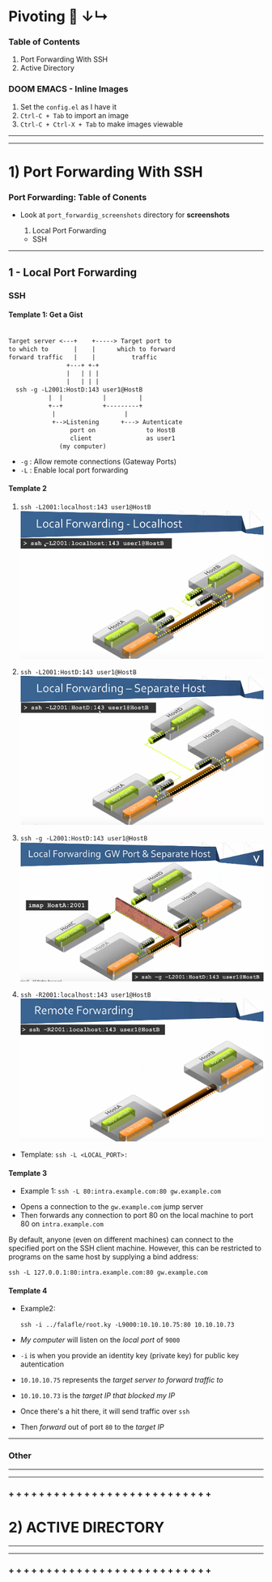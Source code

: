# Pivoting 🔄 ↓↳

### Table of Contents
1. Port Forwarding With SSH
2. Active Directory

### DOOM EMACS - Inline Images
   1. Set the `config.el` as I have it
   2. `Ctrl-C + Tab` to import an image
   3. `Ctrl-C + Ctrl-X + Tab` to make images viewable

---------------------------------------------------------
---------------------------------------------------------

# 1) Port Forwarding With SSH

### Port Forwarding: Table of Conents
* Look at `port_forwardig_screenshots` directory for **screenshots**

   1. Local Port Forwarding 
     + SSH

- - - - - - - - - - - - - - - - - - - - - - - - - -

## 1 - Local Port Forwarding

### SSH 

#### Template 1: Get a Gist

```Get_A_Gist 

Target server <---+    +-----> Target port to 
to which to       |    |      which to forward 
forward traffic   |    |          traffic
                +---+ +-+
                |   | | |
                |   | | |
  ssh -g -L2001:HostD:143 user1@HostB
           |  |           |         |
           +--+           +---------+
            |                   |
            +-->Listening      +---> Autenticate
                 port on              to HostB
                 client               as user1
              (my computer)
```
+ `-g` : Allow remote connections (Gateway Ports)
+ `-L` : Enable local port forwarding


#### Template 2

[Screenshots from this video]: https://www.youtube.com/watch?v=JKrO5WABdoY

1. `ssh -L2001:localhost:143 user1@HostB`  
![Local Forwarding Localhost](port_forwarding_screenshots/1_Local-Forward_localhost.png)

2. `ssh -L2001:HostD:143 user1@HostB`  
![Local Forwarding Separate Host ](port_forwarding_screenshots/2_Local-Forwarding_Separate-Host.png)


3. `ssh -g -L2001:HostD:143 user1@HostB`  
![Local Forwarding GW Port & Separate Host ](port_forwarding_screenshots/3_Local-Forwarding_GW-Port_And_Separate-Host.png)

4. `ssh -R2001:localhost:143 user1@HostB`  
![Remote Forwarding ](port_forwarding_screenshots/4_Remote-Forwarding.png)


+ Template: `ssh -L <LOCAL_PORT>:`

#### Template 3

+ Example 1: `ssh -L 80:intra.example.com:80 gw.example.com`
 - Opens a connection to the `gw.example.com` jump server
 - Then forwards any connection to port 80 on the local machine to port 80 on 
   `intra.example.com`

By default, anyone (even on different machines) can connect to the specified port on the SSH client machine. However, this can be restricted to programs on the same host by supplying a bind address:

    ssh -L 127.0.0.1:80:intra.example.com:80 gw.example.com

#### Template 4
[From Ippsec - Nibbles Challenge]: https://www.youtube.com/watch?v=s_0GcRGv6Ds&list=PLidcsTyj9JXK-fnabFLVEvHinQ14Jy5tf&index=3

+ Example2:

  `ssh -i ../falafle/root.ky -L9000:10.10.10.75:80 10.10.10.73`
  
 - _My computer_ will listen on the _local port_ of `9000`
 
 - `-i` is when you provide an identity key (private key) for public 
    key autentication
    
 - `10.10.10.75` represents the _target server to forward traffic to_
 
 - `10.10.10.73` is the _target IP that blocked my IP_
 
 - Once there's a hit there, it will send traffic over `ssh`
 - Then _forward_ out of port `80` to the _target IP_

- - - - - - - - - - - - - - - - - - - - - - - - - -

### Other


---------------------------------------------------------
---------------------------------------------------------

### + + + + + + + + + + + + + + + + + + + + + + + + + + +
# 2) ACTIVE DIRECTORY 


---------------------------------------------------------
---------------------------------------------------------
### + + + + + + + + + + + + + + + + + + + + + + + + + + +
